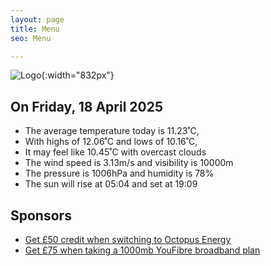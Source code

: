 ```yaml
---
layout: page
title: Menu
seo: Menu

---
```


![Logo](/images/logo.jpg){:width="832px"}

<!-- weather_marker starts -->
## On Friday, 18 April 2025

- The average temperature today is 11.23˚C,
- With highs of 12.06˚C and lows of 10.16˚C,
- It may feel like 10.45˚C with overcast clouds
- The wind speed is 3.13m/s and visibility is 10000m
- The pressure is 1006hPa and humidity is 78%
- The sun will rise at 05:04 and set at 19:09

<!-- weather_marker ends -->

## Sponsors

- [Get £50 credit when switching to Octopus Energy](https://bit.ly/3oD1nnS)
- [Get £75 when taking a 1000mb YouFibre broadband plan](https://aklam.io/91zWhU?)



